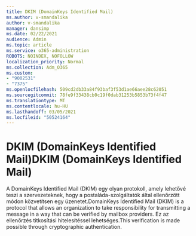 ```yaml
---
title: DKIM (DomainKeys Identified Mail)
ms.author: v-smandalika
author: v-smandalika
manager: dansimp
ms.date: 02/22/2021
audience: Admin
ms.topic: article
ms.service: o365-administration
ROBOTS: NOINDEX, NOFOLLOW
localization_priority: Normal
ms.collection: Adm_O365
ms.custom:
- "9002531"
- "7375"
ms.openlocfilehash: 509cd2db33a84f93baf3f53d1ae66aee28c62051
ms.sourcegitcommit: 78fe9f33438cb0c19f0dab31253b5853b73f4f47
ms.translationtype: MT
ms.contentlocale: hu-HU
ms.lasthandoff: 03/05/2021
ms.locfileid: "50524164"
---
```

# <a name="dkim-domainkeys-identified-mail"></a><span data-ttu-id="3d804-102">DKIM (DomainKeys Identified Mail)</span><span class="sxs-lookup"><span data-stu-id="3d804-102">DKIM (DomainKeys Identified Mail)</span></span>

<span data-ttu-id="3d804-103">A DomainKeys Identified Mail (DKIM) egy olyan protokoll, amely lehetővé teszi a szervezeteknek, hogy a postaláda-szolgáltatók által ellenőrzött módon közvetítsen egy üzenetet.</span><span class="sxs-lookup"><span data-stu-id="3d804-103">DomainKeys Identified Mail (DKIM) is a protocol that allows an organization to take responsibility for transmitting a message in a way that can be verified by mailbox providers.</span></span> <span data-ttu-id="3d804-104">Ez az ellenőrzés titkosítási hitelesítéssel lehetséges.</span><span class="sxs-lookup"><span data-stu-id="3d804-104">This verification is made possible through cryptographic authentication.</span></span>
